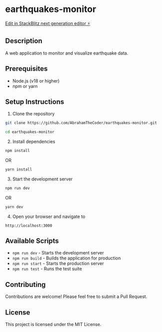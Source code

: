 # earthquakes-monitor

[Edit in StackBlitz next generation editor ⚡️](https://stackblitz.com/~/github.com/AbrahamTheCoder/earthquakes-monitor)

## Description
A web application to monitor and visualize earthquake data.

## Prerequisites
- Node.js (v18 or higher)
- npm or yarn

## Setup Instructions

1. Clone the repository

```bash
git clone https://github.com/AbrahamTheCoder/earthquakes-monitor.git

cd earthquakes-monitor
```

2. Install dependencies

```bash
npm install
```
OR

```bash
yarn install
```

3. Start the development server

```bash
npm run dev
```
OR

```bash
yarn dev
```


4. Open your browser and navigate to 

```
http://localhost:3000
```

## Available Scripts

- `npm run dev` - Starts the development server
- `npm run build` - Builds the application for production
- `npm run start` - Starts the production server
- `npm run test` - Runs the test suite

## Contributing
Contributions are welcome! Please feel free to submit a Pull Request.

## License
This project is licensed under the MIT License.